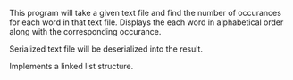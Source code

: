 This program will take a given text file and find the number of occurances for each word in that text file.
Displays the each word in alphabetical order along with the corresponding occurance.

Serialized text file will be deserialized into the result.

Implements a linked list structure.
